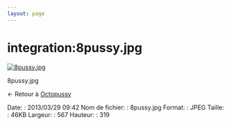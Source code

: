 ```yaml
---
layout: page
---
```


integration:8pussy.jpg
======================

[![8pussy.jpg](..//assets/media/integration/8pussy.jpg@cache=&w=567&h=319 "8pussy.jpg")](..//assets/media/integration/8pussy.jpg@cache= "Afficher le fichier original")

8pussy.jpg

← Retour à
[Octopussy](../../nagios/integration/8pussy.html "nagios:integration:8pussy")

Date:
:   2013/03/29 09:42
Nom de fichier:
:   8pussy.jpg
Format:
:   JPEG
Taille:
:   46KB
Largeur:
:   567
Hauteur:
:   319

